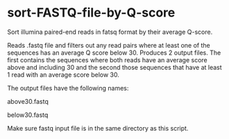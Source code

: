 # sort-FASTQ-file-by-Q-score
Sort illumina paired-end reads in fatsq format by their average Q-score.

Reads .fastq file and filters out any read pairs where at least one of the sequences has an average Q score below 30.
Produces 2 output files. The first contains the sequences where both reads have an average score above and including 30 and the second those sequences that have at least 1 read with an average score below 30.

The output files have the following names:

above30.fastq

below30.fastq

Make sure fastq input file is in the same directory as this script. 
